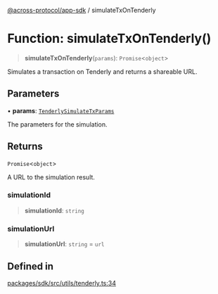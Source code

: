 [@across-protocol/app-sdk](../README.md) / simulateTxOnTenderly

# Function: simulateTxOnTenderly()

> **simulateTxOnTenderly**(`params`): `Promise`\<`object`\>

Simulates a transaction on Tenderly and returns a shareable URL.

## Parameters

• **params**: [`TenderlySimulateTxParams`](../type-aliases/TenderlySimulateTxParams.md)

The parameters for the simulation.

## Returns

`Promise`\<`object`\>

A URL to the simulation result.

### simulationId

> **simulationId**: `string`

### simulationUrl

> **simulationUrl**: `string` = `url`

## Defined in

[packages/sdk/src/utils/tenderly.ts:34](https://github.com/across-protocol/toolkit/blob/fa61c35c7597804e093096de254dbc326f096003/packages/sdk/src/utils/tenderly.ts#L34)
